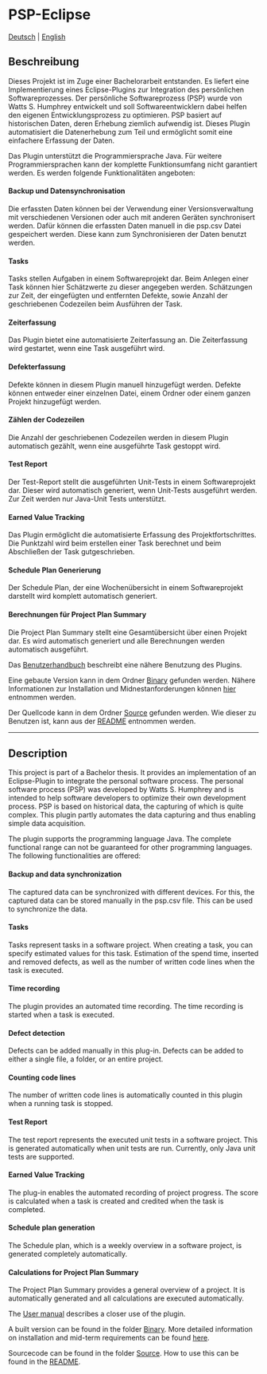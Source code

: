 # PSP-Eclipse
[Deutsch](#beschreibung) | [English](#description)

## Beschreibung

Dieses Projekt ist im Zuge einer Bachelorarbeit entstanden. Es liefert eine Implementierung eines Eclipse-Plugins zur Integration des persönlichen Softwareprozesses. Der persönliche Softwareprozess (PSP) wurde von Watts S. Humphrey entwickelt und soll Softwareentwicklern dabei helfen den eigenen Entwicklungsprozess zu optimieren. PSP basiert auf historischen Daten, deren Erhebung ziemlich aufwendig ist. Dieses Plugin automatisiert die Datenerhebung zum Teil und ermöglicht somit eine einfachere Erfassung der Daten.

Das Plugin unterstützt die Programmiersprache Java. Für weitere Programmiersprachen kann der komplette Funktionsumfang nicht garantiert werden. Es werden folgende Funktionalitäten angeboten:

#### Backup und Datensynchronisation
Die erfassten Daten können bei der Verwendung einer Versionsverwaltung mit verschiedenen Versionen oder auch mit anderen Geräten synchronisert werden. Dafür können die erfassten Daten manuell in die psp.csv Datei gespeichert werden. Diese kann zum Synchronisieren der Daten benutzt werden.

#### Tasks
Tasks stellen Aufgaben in einem Softwareprojekt dar. Beim Anlegen einer Task können hier Schätzwerte zu dieser angegeben werden. Schätzungen zur Zeit, der eingefügten und entfernten Defekte, sowie Anzahl der geschriebenen Codezeilen beim Ausführen der Task.

#### Zeiterfassung
Das Plugin bietet eine automatisierte Zeiterfassung an. Die Zeiterfassung wird gestartet, wenn eine Task ausgeführt wird.

#### Defekterfassung
Defekte können in diesem Plugin manuell hinzugefügt werden. Defekte können entweder einer einzelnen Datei, einem Ordner oder einem ganzen Projekt hinzugefügt werden.

#### Zählen der Codezeilen
Die Anzahl der geschriebenen Codezeilen werden in diesem Plugin automatisch gezählt, wenn eine ausgeführte Task gestoppt wird.

#### Test Report
Der Test-Report stellt die ausgeführten Unit-Tests in einem Softwareprojekt dar. Dieser wird automatisch generiert, wenn Unit-Tests ausgeführt werden. Zur Zeit werden nur Java-Unit Tests unterstützt.

#### Earned Value Tracking
Das Plugin ermöglicht die automatisierte Erfassung des Projektfortschrittes. Die Punktzahl wird beim erstellen einer Task berechnet und beim Abschließen der Task gutgeschrieben.

#### Schedule Plan Generierung
Der Schedule Plan, der eine Wochenübersicht in einem Softwareprojekt darstellt wird komplett automatisch generiert.

#### Berechnungen für Project Plan Summary
Die Project Plan Summary stellt eine Gesamtübersicht über einen Projekt dar. Es wird automatisch generiert und alle Berechnungen werden automatisch ausgeführt.



Das [Benutzerhandbuch](https://github.com/stummk/psp-eclipse/wiki) beschreibt eine nähere Benutzung des Plugins.

Eine gebaute Version kann in dem Ordner [Binary](./Binary) gefunden werden. Nähere Informationen zur Installation und Midnestanforderungen können [hier](./Binary/README.md) entnommen werden. 

Der Quellcode kann in dem Ordner [Source](./Source) gefunden werden. Wie dieser zu Benutzen ist, kann aus der [README](./Source/README.md) entnommen werden.

---

## Description

This project is part of a Bachelor thesis. It provides an implementation of an Eclipse-Plugin to integrate the personal software process. The personal software process (PSP) was developed by Watts S. Humphrey and is intended to help software developers to optimize their own development process. PSP is based on historical data, the capturing of which is quite complex. This plugin partly automates the data capturing and thus enabling simple data acquisition.

The plugin supports the programming language Java. The complete functional range can not be guaranteed for other programming languages. The following functionalities are offered:

#### Backup and data synchronization
The captured data can be synchronized with different devices. For this, the captured data can be stored manually in the psp.csv file. This can be used to synchronize the data.

#### Tasks
Tasks represent tasks in a software project. When creating a task, you can specify estimated values for this task. Estimation of the spend time, inserted and removed defects, as well as the number of written code lines when the task is executed.

#### Time recording
The plugin provides an automated time recording. The time recording is started when a task is executed.

#### Defect detection
Defects can be added manually in this plug-in. Defects can be added to either a single file, a folder, or an entire project.

#### Counting code lines
The number of written code lines is automatically counted in this plugin when a running task is stopped.

#### Test Report
The test report represents the executed unit tests in a software project. This is generated automatically when unit tests are run. Currently, only Java unit tests are supported.

#### Earned Value Tracking
The plug-in enables the automated recording of project progress. The score is calculated when a task is created and credited when the task is completed.

#### Schedule plan generation
The Schedule plan, which is a weekly overview in a software project, is generated completely automatically.

#### Calculations for Project Plan Summary
The Project Plan Summary provides a general overview of a project. It is automatically generated and all calculations are executed automatically.




The [User manual](https://github.com/stummk/psp-eclipse/wiki) describes a closer use of the plugin.

A built version can be found in the folder [Binary](./Binary). More detailed information on installation and mid-term requirements can be found [here](./Binary/README.md).

Sourcecode can be found in the folder [Source](./Source). How to use this can be found in the [README](./Source/README.md).
